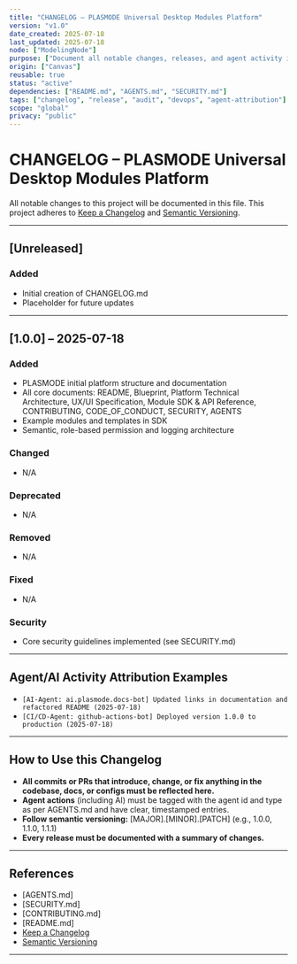 ```yaml
---
title: "CHANGELOG – PLASMODE Universal Desktop Modules Platform"
version: "v1.0"
date_created: 2025-07-18
last_updated: 2025-07-18
node: ["ModelingNode"]
purpose: ["Document all notable changes, releases, and agent activity in PLASMODE. Aligned with keepachangelog.com and DevOps best practices."]
origin: ["Canvas"]
reusable: true
status: "active"
dependencies: ["README.md", "AGENTS.md", "SECURITY.md"]
tags: ["changelog", "release", "audit", "devops", "agent-attribution"]
scope: "global"
privacy: "public"
---
```


# CHANGELOG – PLASMODE Universal Desktop Modules Platform

All notable changes to this project will be documented in this file. This project adheres to [Keep a Changelog](https://keepachangelog.com/en/1.1.0/) and [Semantic Versioning](https://semver.org/).

---

## [Unreleased]
### Added
- Initial creation of CHANGELOG.md
- Placeholder for future updates

---

## [1.0.0] – 2025-07-18
### Added
- PLASMODE initial platform structure and documentation
- All core documents: README, Blueprint, Platform Technical Architecture, UX/UI Specification, Module SDK & API Reference, CONTRIBUTING, CODE_OF_CONDUCT, SECURITY, AGENTS
- Example modules and templates in SDK
- Semantic, role-based permission and logging architecture

### Changed
- N/A

### Deprecated
- N/A

### Removed
- N/A

### Fixed
- N/A

### Security
- Core security guidelines implemented (see SECURITY.md)

---

## Agent/AI Activity Attribution Examples
- `[AI-Agent: ai.plasmode.docs-bot] Updated links in documentation and refactored README (2025-07-18)`
- `[CI/CD-Agent: github-actions-bot] Deployed version 1.0.0 to production (2025-07-18)`

---

## How to Use this Changelog
- **All commits or PRs that introduce, change, or fix anything in the codebase, docs, or configs must be reflected here.**
- **Agent actions** (including AI) must be tagged with the agent id and type as per AGENTS.md and have clear, timestamped entries.
- **Follow semantic versioning:** [MAJOR].[MINOR].[PATCH] (e.g., 1.0.0, 1.1.0, 1.1.1)
- **Every release must be documented with a summary of changes.**

---

## References
- [AGENTS.md]
- [SECURITY.md]
- [CONTRIBUTING.md]
- [README.md]
- [Keep a Changelog](https://keepachangelog.com/en/1.1.0/)
- [Semantic Versioning](https://semver.org/)

---

